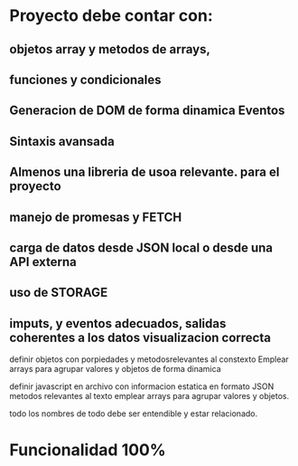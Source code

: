 # Proyecto debe contar con:
## objetos array y metodos de arrays, 
## funciones y condicionales
## Generacion de DOM de forma dinamica Eventos
## Sintaxis avansada
## Almenos una libreria de usoa relevante. para el proyecto
## manejo de promesas y FETCH
## carga de datos desde JSON local o desde una API externa
## uso de STORAGE

## imputs, y eventos adecuados, salidas coherentes a los datos visualizacion correcta

definir objetos con porpiedades y metodosrelevantes al constexto
Emplear arrays para agrupar valores y objetos de forma dinamica 

definir javascript en archivo con informacion estatica en formato JSON 
metodos relevantes al texto
emplear arrays para agrupar valores y objetos.

todo los nombres de todo debe ser entendible y estar relacionado.
# Funcionalidad 100%

